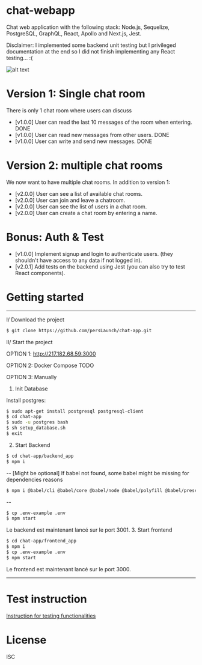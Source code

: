 # chat-webapp
Chat web application with the following stack: Node.js, Sequelize, PostgreSQL, GraphQL, React, Apollo and Next.js, Jest.

Disclaimer: I implemented some backend unit testing but I privileged documentation at the end so I did not finish implementing any React testing... :(

![alt text](https://github.com/persLaunch/img/home_screenshot.jpg)

# Version 1: Single chat room
There is only 1 chat room where users can discuss
- [v1.0.0] User can read the last 10 messages of the room when entering. DONE
- [v1.0.0] User can read new messages from other users. DONE
- [v1.0.0] User can write and send new messages. DONE

# Version 2: multiple chat rooms
We now want to have multiple chat rooms. In addition to version 1:
- [v2.0.0] User can see a list of available chat rooms.
- [v2.0.0] User can join and leave a chatroom.
- [v2.0.0] User can see the list of users in a chat room.
- [v2.0.0] User can create a chat room by entering a name.

# Bonus: Auth & Test
- [v1.0.0] Implement signup and login to authenticate users. (they shouldn't have access to any data if not logged in).
- [v2.0.1] Add tests on the backend using Jest (you can also try to test React components).
 
# Getting started
----------
I/ Download the project
```sh
$ git clone https://github.com/persLaunch/chat-app.git
```
II/ Start the project

OPTION 1: http://217.182.68.59:3000

OPTION 2: Docker Compose
TODO

OPTION 3: Manually
1. Init Database

Install postgres:
```sh
$ sudo apt-get install postgresql postgresql-client
$ cd chat-app
$ sudo -u postgres bash
$ sh setup_database.sh
$ exit
```
2. Start Backend

```sh
$ cd chat-app/backend_app
$ npm i
```
--
[Might be optional] If babel not found, some babel might be missing for dependencies reasons
```sh
$ npm i @babel/cli @babel/core @babel/node @babel/polyfill @babel/preset-env @babel/register babel-plugin-transform-runtime
```
--
```sh
$ cp .env-example .env
$ npm start
```
Le backend est maintenant lancé sur le port 3001.
3. Start frontend

```sh
$ cd chat-app/frontend_app
$ npm i
$ cp .env-example .env
$ npm start
```

Le frontend est maintenant lancé sur le port 3000.

-----
# Test instruction
[Instruction for testing functionalities](http://breakdance.io)

# License

ISC

